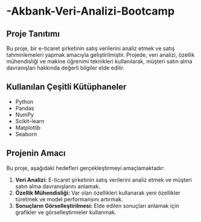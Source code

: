 # -Akbank-Veri-Analizi-Bootcamp

## Proje Tanıtımı

Bu proje, bir e-ticaret şirketinin satış verilerini analiz etmek ve satış tahminlemeleri yapmak amacıyla geliştirilmiştir. Projede, veri analizi, özellik mühendisliği ve makine öğrenimi teknikleri kullanılarak, müşteri satın alma davranışları hakkında değerli bilgiler elde edilir.

## Kullanılan Çeşitli Kütüphaneler

- Python
- Pandas
- NumPy
- Scikit-learn
- Matplotlib
- Seaborn

## Projenin Amacı

Bu proje, aşağıdaki hedefleri gerçekleştirmeyi amaçlamaktadır:

1. **Veri Analizi:** E-ticaret şirketinin satış verilerini analiz etmek ve müşteri satın alma davranışlarını anlamak.
2. **Özellik Mühendisliği:** Var olan özellikleri kullanarak yeni özellikler türetmek ve model performansını artırmak.
3. **Sonuçların Görselleştirilmesi:** Elde edilen sonuçları anlamak için grafikler ve görselleştirmeler kullanmak.



